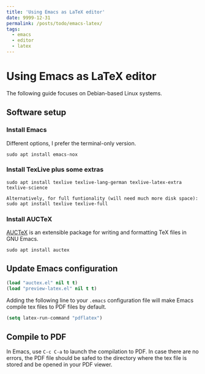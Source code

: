 ```yaml
---
title: 'Using Emacs as LaTeX editor'
date: 9999-12-31
permalink: /posts/todo/emacs-latex/
tags:
  - emacs
  - editor
  - latex
---
```


# Using Emacs as LaTeX editor
The following guide focuses on Debian-based Linux systems.

## Software setup

### Install Emacs
Different options, I prefer the terminal-only version. 
```console
sudo apt install emacs-nox
```

### Install TexLive plus some extras

```console
sudo apt install texlive texlive-lang-german texlive-latex-extra texlive-science
```

```console
Alternatively, for full funtionality (will need much more disk space):
sudo apt install texlive texlive-full
```


### Install AUCTeX
[AUCTeX](https://www.gnu.org/software/auctex/) is an extensible package for writing and formatting TeX files in GNU Emacs.
```console
sudo apt install auctex
```


## Update Emacs configuration

```lisp
(load "auctex.el" nil t t)
(load "preview-latex.el" nil t t)
```

Adding the following line to your `.emacs` configuration file will make Emacs compile tex files to PDF files by default.
```lisp
(setq latex-run-command "pdflatex")
```

## Compile to PDF

In Emacs, use `C-c C-a` to launch the compilation to PDF. In case there are no errors, the PDF file should be safed to the directory where the tex file is stored and be opened in your PDF viewer.
